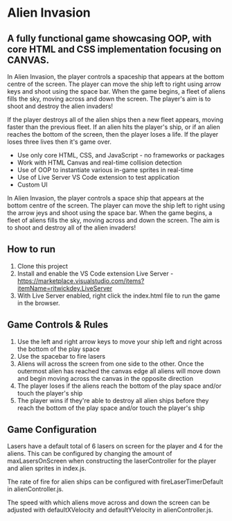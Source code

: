 
# Alien Invasion
## A fully functional game showcasing OOP, with core HTML and CSS implementation focusing on CANVAS. 

In Alien Invasion, the player controls a spaceship that appears at the bottom centre of the screen. The player can move the ship left to right using arrow keys and shoot using the space bar. When the game begins, a fleet of aliens fills the sky, moving across and down the screen. The player's aim is to shoot and destroy the alien invaders! 

If the player destroys all of the alien ships then a new fleet appears, moving faster than the previous fleet. If an alien hits the player's ship, or if an alien reaches the bottom of the screen, then the player loses a life. If the player loses three lives then it's game over.

* Use only core HTML, CSS, and JavaScript - no frameworks or packages
* Work with HTML Canvas and real-time collision detection
* Use of OOP to instantiate various in-game sprites in real-time
* Use of Live Server VS Code extension to test application
* Custom UI

In Alien Invasion, the player controls a space ship that appears at the bottom centre of the screen. The player can move the ship left to right using the arrow jeys and shoot using the space bar. When the game begins, a fleet of aliens fills the sky, moving across and down the screen. The aim is to shoot and destroy all of the alien invaders!

## How to run

1. Clone this project
2. Install and enable the VS Code extension Live Server - https://marketplace.visualstudio.com/items?itemName=ritwickdey.LiveServer
3. With Live Server enabled, right click the index.html file to run the game in the browser. 

## Game Controls & Rules
1. Use the left and right arrow keys to move your ship left and right across the bottom of the play space
2. Use the spacebar to fire lasers
3. Aliens will across the screen from one side to the other. Once the outermost alien has reached the canvas edge all aliens will move down and begin moving across the canvas in the opposite direction
4. The player loses if the aliens reach the bottom of the play space and/or touch the player's ship
5. The player wins if they're able to destroy all alien ships before they reach the bottom of the play space and/or touch the player's ship

## Game Configuration
Lasers have a default total of 6 lasers on screen for the player and 4 for the aliens. This can be configured by changing the amount of maxLasersOnScreen when constructing the laserController for the player and alien sprites in index.js.

The rate of fire for alien ships can be configured with fireLaserTimerDefault in alienController.js. 

The speed with which aliens move across and down the screen can be adjusted with defaultXVelocity and defaultYVelocity in alienController.js.